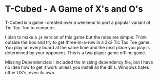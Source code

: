 T-Cubed - A Game of X's and O's
=============

T-Cubed is a game I created over a weekend to port a popular variant of Tic-Tac-Toe to computer.

I plan to make a .js version of this game but the rules are simple: Think outside the box and try to get three-in-a-row in a 3x3 Tic Tac Toe game. You play on every board at the same time and the next place you play is determined by your opponent. This is a two player game offline game.

Missing Dependencies: I included the missing dependency file, but I have no idea how to get it work unless you install all the dll's. Windows hates other OS's, even its own.

